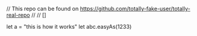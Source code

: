 // This repo can be found on https://github.com/totally-fake-user/totally-real-repo
//
// []

let a = "this is how it works"
let abc.easyAs(1233)